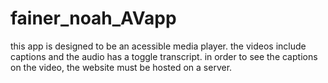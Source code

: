 # fainer_noah_AVapp

this app is designed to be an acessible media player. the videos include captions and the audio has a toggle transcript.
in order to see the captions on the video, the website must be hosted on a server.
